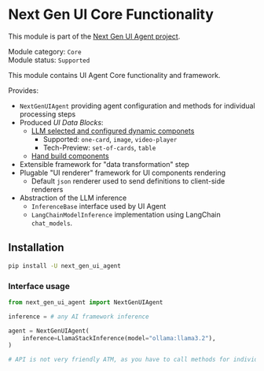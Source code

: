 # Next Gen UI Core Functionality

This module is part of the [Next Gen UI Agent project](https://github.com/RedHat-UX/next-gen-ui-agent).

Module category: `Core`  
Module status: `Supported`

This module contains UI Agent Core functionality and framework.

Provides:

* `NextGenUIAgent` providing agent configuration and methods for individual processing steps
* Produced *UI Data Blocks*:
    * [LLM selected and configured dynamic componets](https://redhat-ux.github.io/next-gen-ui-agent/guide/dynamic_components/)
        * Supported: `one-card`, `image`, `video-player`
        * Tech-Preview: `set-of-cards`, `table`
    * [Hand build components](https://redhat-ux.github.io/next-gen-ui-agent/guide/hand_build_components/)
* Extensible framework for "data transformation" step
* Plugable "UI renderer" framework for UI components rendering
    * Default `json` renderer used to send definitions to client-side renderers
* Abstraction of the LLM inference
    * `InferenceBase` interface used by UI Agent
    * `LangChainModelInference` implementation using LangChain `chat_models`.

## Installation

```sh
pip install -U next_gen_ui_agent
```

### Interface usage

```py
from next_gen_ui_agent import NextGenUIAgent

inference = # any AI framework inference

agent = NextGenUIAgent(
    inference=LlamaStackInference(model="ollama:llama3.2"),
)

# API is not very friendly ATM, as you have to call methods for individual processing steps. We plan to improve it iit the near future.

```
